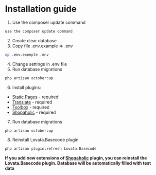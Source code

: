 # Installation guide

1. Use the composer update command
```bash
use the composer update command
```
2. Create clear database
3. Copy file .env.example => .env
```bash
cp .env.exemple .env
```
4. Change settings in .env file
5. Run database migrations
```bash
php artisan october:up
```
6. Install plugins:
  * [Static Pages](http://octobercms.com/plugin/rainlab-pages) - required
  * [Translate](http://octobercms.com/plugin/rainlab-translate) - required
  * [Toolbox](http://octobercms.com/plugin/lovata-toolbox) - required
  * [Shopaholic](http://octobercms.com/plugin/lovata-shopaholic) - required
7. Run database migrations
```bash
php artisan october:up
```
8. Reinstall Lovata.Basecode plugin
```bash
php artisan plugin:refresh Lovata.Basecode
```

**If you add new extensions of [Shopaholic](http://octobercms.com/plugin/lovata-shopaholic) plugin, you can reinstall the Lovata.Basecode plugin.
Database will be automatically filled with test data**